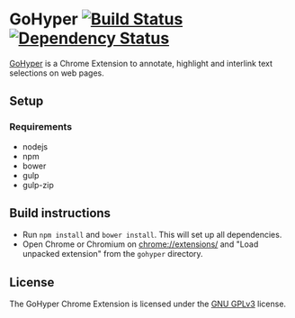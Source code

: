 # GoHyper [![Build Status](https://travis-ci.org/jengeb/gohyper.svg?branch=master)](https://travis-ci.org/jengeb/gohyper) [![Dependency Status](https://gemnasium.com/jengeb/gohyper.svg)](https://gemnasium.com/jengeb/gohyper)

[GoHyper](https://chrome.google.com/webstore/detail/gohyper/bemkdkdpdcepkncpclmcphgaddaameff) is a Chrome Extension to annotate, highlight and interlink text selections on web pages. 

## Setup
### Requirements
* nodejs
* npm
* bower
* gulp
* gulp-zip

## Build instructions
* Run `npm install` and `bower install`. This will set up all dependencies.
* Open Chrome or Chromium on [chrome://extensions/](chrome://extensions/) and "Load unpacked extension" from the `gohyper` directory.

## License
The GoHyper Chrome Extension is licensed under the [GNU GPLv3](https://www.gnu.org/licenses/gpl.html) license.
